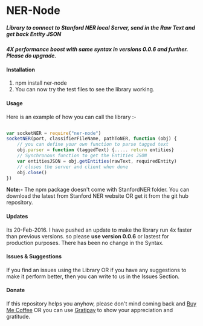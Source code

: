 <h1>NER-Node</h2>
<h5>Library to connect to Stanford NER local Server, send in the Raw Text and get back Entity JSON</h5>

<h4><i>4X performance boost with same syntax in versions 0.0.6 and further. Please do upgrade.</i></h4>

<h4>Installation</h4>
<ol>
	<li>npm install ner-node</li>
	<li>You can now try the test files to see the library working.</li>
</ol>
<h4>Usage</h4>
<p>Here is an example of how you can call the library :-</p>

````javascript

var socketNER = require("ner-node")
socketNER(port, classifierFileName, pathToNER, function (obj) {
	// you can define your own function to parse tagged text
	obj.parser = function (taggedText) {..... return entities}
	// Synchronous function to get the Entities JSON
	var entitiesJSON = obj.getEntities(rawText, requiredEntity)
	// closes the server and client when done
	obj.close()
})

````
<p>
	<strong>Note:-</strong>
	The npm package doesn't come with StanfordNER folder. You can download the latest from Stanford NER website OR get it from the git hub repository.
</p>

<h4>Updates</h4>
<p>Its 20-Feb-2016. I have pushed an update to make the library run 4x faster than previous versions. so please <strong>use version 0.0.6</strong> or lastest for production purposes. There has been no change in the Syntax.</p>

<h4>Issues & Suggestions</h4>
<p>If you find an issues using the Library OR if you have any suggestions to make it perform better, then you can write to us in the Issues Section.</p>

<h4>Donate</h4>
<p>If this repository helps you anyhow, please don't mind coming back and 
	<a href="https://www.paypal.com/cgi-bin/webscr?cmd=_s-xclick&hosted_button_id=F3QQCWFPWHBYE" target="_blank">Buy Me Coffee</a>
OR you can use 
	<a href="https://gratipay.com/~xcelancer/" target="_blank">Gratipay</a>
to show your appreciation and gratitude.
</p>